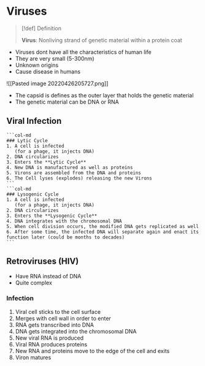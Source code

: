 # Viruses
> [!def] Definition
> 
> **Virus**: Nonliving strand of genetic material within a protein coat

- Viruses dont have all the characteristics of human life
- They are very small (5-300nm)
- Unknown origins
- Cause disease in humans

![[Pasted image 20220426205727.png]]
- The capsid is defines as the outer layer that holds the genetic material
- The genetic material can be DNA or RNA

## Viral Infection
````col
```col-md
### Lytic Cycle
1. A cell is infected
   (for a phage, it injects DNA)
2. DNA circularizes
3. Enters the **Lytic Cycle**
4. New DNA is manufactured as well as proteins
5. Virons are assembled from the DNA and proteins
6. The Cell lyses (explodes) releasing the new Virons
```
```col-md
### Lysogenic Cycle
1. A cell is infected
   (for a phage, it injects DNA)
2. DNA circularizes
3. Enters the **Lysogenic Cycle**
4. DNA integrates with the chromosomal DNA
5. When cell division occurs, the modified DNA gets replicated as well
6. After some time, the infected DNA will separate again and enact its function later (could be months to decades)
```
````

## Retroviruses (HIV)
- Have RNA instead of DNA
- Quite complex

### Infection
1. Viral cell sticks to the cell surface
2. Merges with cell wall in order to enter
3. RNA gets transcribed into DNA
4. DNA gets integrated into the chromosomal DNA
5. New viral RNA is produced
6. Viral RNA produces proteins
7. New RNA and proteins move to the edge of the cell and exits
8. Viron matures